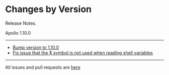 Changes by Version
==================
Release Notes.

Apollo 1.10.0

------------------

* [Bump version to 1.10.0](https://github.com/ctripcorp/apollo/pull/3917)
* [Fix issue that the $ symbol is not used when reading shell variables](https://github.com/ctripcorp/apollo/pull/3890)

------------------
All issues and pull requests are [here](https://github.com/ctripcorp/apollo/milestone/8?closed=1)


